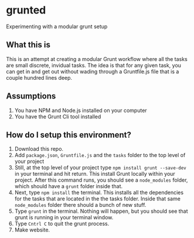 # grunted
Experimenting with a modular grunt setup

## What this is
This is an attempt at creating a modular Grunt workflow where all the tasks are small discrete, invidual tasks. The idea is that for any given task, you can get in and get out without wading through a Gruntfile.js file that is a couple hundred lines deep.

## Assumptions
1. You have NPM and Node.js installed on your computer
2. You have the Grunt Cli tool installed

## How do I setup this environment?
1. Download this repo.
2. Add ```package.json```, ```Gruntfile.js``` and the ```tasks``` folder to the top level of your project
2. Still, at the top level of your project type ```npm install grunt --save-dev``` in your terminal and hit return. This install Grunt locally within your project. After this command runs, you should see a ```node_modules``` folder, which should have a ```grunt``` folder inside that.
3. Next, type ```npm install``` the terminal. This installs all the dependencies for the tasks that are located in the the tasks folder. Inside that same ```node_modules``` folder there should a bunch of new stuff.
4. Type ```grunt``` in the terminal. Nothing will happen, but you should see that grunt is running in your terminal window.
5. Type ```Cntrl C``` to quit the grunt process.
6. Make website.
